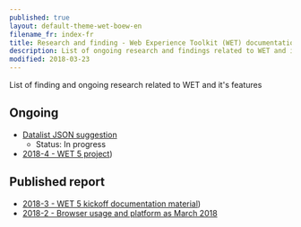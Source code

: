 ```yaml
---
published: true
layout: default-theme-wet-boew-en
filename_fr: index-fr
title: Research and finding - Web Experience Toolkit (WET) documentation
description: List of ongoing research and findings related to WET and it's features
modified: 2018-03-23
---
```


List of finding and ongoing research related to WET and it's features


## Ongoing

* [Datalist JSON suggestion](research/1-datalist-JSON-suggestion.html)
	* Status: In progress
* [2018-4 - WET 5 project](research/2018-4-wet5-project.html))


## Published report

* [2018-3 - WET 5 kickoff documentation material](research/2018-3-wet5-kickoff.html))
* [2018-2 - Browser usage and platform as March 2018](research/2018-2-browser-usage.html)
